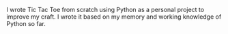 I wrote Tic Tac Toe from scratch using Python as a personal project to improve my craft. I wrote it based on my memory and working knowledge of Python so far.
